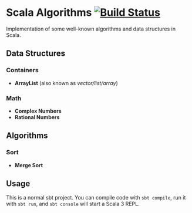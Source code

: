 # Scala Algorithms [![Build Status](https://app.travis-ci.com/zbyju/scala-algorithms.svg?branch=main)](https://app.travis-ci.com/zbyju/scala-algorithms)

Implementation of some well-known algorithms and data structures in Scala.

## Data Structures

### Containers

- **ArrayList** (also known as _vector/list/array_)

### Math

- **Complex Numbers**
- **Rational Numbers**

## Algorithms

### Sort

- **Merge Sort**

## Usage

This is a normal sbt project. You can compile code with `sbt compile`, run it with `sbt run`, and `sbt console` will start a Scala 3 REPL.
